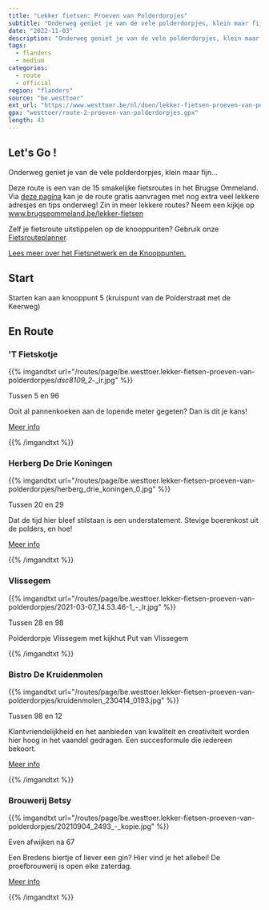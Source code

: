 ```yaml
---
title: "Lekker fietsen: Proeven van Polderdorpjes"
subtitle: "Onderweg geniet je van de vele polderdorpjes, klein maar fijn"
date: "2022-11-03"
description: "Onderweg geniet je van de vele polderdorpjes, klein maar fijn" 
tags:
  - flanders
  - medium
categories: 
  - route
  - official
region: "flanders"
source: "be.westtoer"
ext_url: "https://www.westtoer.be/nl/doen/lekker-fietsen-proeven-van-polderdorpjes"
gpx: "westtoer/route-2-proeven-van-polderdorpjes.gpx"
length: 43
---
```


## Let's Go !

Onderweg geniet je van de vele polderdorpjes, klein maar fijn...

Deze route is een van de 15 smakelijke fietsroutes in het Brugse Ommeland. Via [deze pagina](https://www.westtoer.be/nl/proeven-van-polderdorpen) kan je de route gratis aanvragen met nog extra veel lekkere adresjes en tips onderweg! Zin in meer lekkere routes? Neem een kijkje op www.brugseommeland.be/lekker-fietsen 

Zelf je fietsroute uitstippelen op de knooppunten? Gebruik onze [Fietsrouteplanner](https://www.westtoer.be/nl/fietsrouteplanner).

[Lees meer over het Fietsnetwerk en de Knooppunten.](https://www.westtoer.be/nl/inspiratie/fietsnetwerk)

## Start 

Starten kan aan knooppunt 5 (kruispunt van de Polderstraat met de Keerweg) 

## En Route

### 'T Fietskotje

{{% imgandtxt url="/routes/page/be.westtoer.lekker-fietsen-proeven-van-polderdorpjes/_dsc8109_2_-_lr.jpg" %}}

Tussen 5 en 96

Ooit al pannenkoeken aan de lopende meter gegeten? Dan is dit je kans!

[Meer info](https://www.westtoer.be/nl/eten-drinken/t-fietskotje)

{{% /imgandtxt %}}

### Herberg De Drie Koningen

{{% imgandtxt url="/routes/page/be.westtoer.lekker-fietsen-proeven-van-polderdorpjes/herberg_drie_koningen_0.jpg" %}}

Tussen 20 en 29

Dat de tijd hier bleef stilstaan is een understatement. Stevige boerenkost uit de polders, en hoe!

[Meer info](https://www.westtoer.be/nl/eten-drinken/herberg-drie-koningen)

{{% /imgandtxt %}}

### Vlissegem

{{% imgandtxt url="/routes/page/be.westtoer.lekker-fietsen-proeven-van-polderdorpjes/2021-03-07_14.53.46-1_-_lr.jpg" %}}

Tussen 28 en 98

Polderdorpje Vlissegem met kijkhut Put van Vlissegem

{{% /imgandtxt %}}

### Bistro De Kruidenmolen

{{% imgandtxt url="/routes/page/be.westtoer.lekker-fietsen-proeven-van-polderdorpjes/kruidenmolen_230414_0193.jpg" %}}

Tussen 98 en 12

Klantvriendelijkheid en het aanbieden van kwaliteit en creativiteit worden hier hoog in het vaandel gedragen. Een succesformule die iedereen bekoort.

[Meer info](https://www.westtoer.be/nl/eten-drinken/de-kruidenmolen)

{{% /imgandtxt %}}

### Brouwerij Betsy

{{% imgandtxt url="/routes/page/be.westtoer.lekker-fietsen-proeven-van-polderdorpjes/20210904_2493_-_kopie.jpg" %}}

Even afwijken na 67

Een Bredens biertje of liever een gin? Hier vind je het allebei! De proefbrouwerij is open elke zaterdag.

[Meer info](https://www.westtoer.be/nl/eten-drinken/brouwerij-betsy-bierfirma)

{{% /imgandtxt %}}
